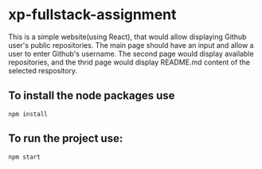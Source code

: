 # xp-fullstack-assignment

This is a simple website(using React), that would allow displaying Github user's public repositories. The main page should have an input and allow a user to enter Github's username. The second page would display available repositories, and the thrid page would display README.md content of the selected respository.

## To install the node packages use

`npm install`

## To run the project use:

`npm start`
